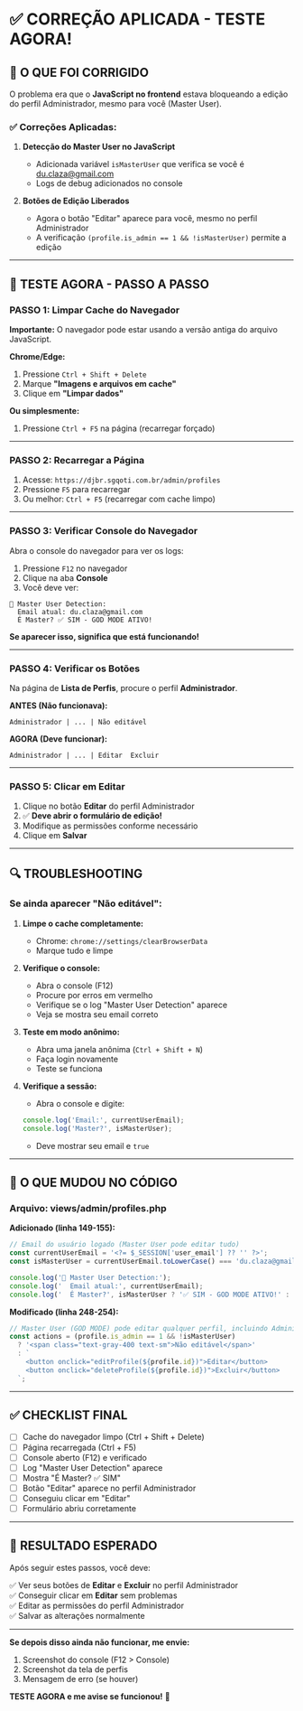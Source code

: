 # ✅ CORREÇÃO APLICADA - TESTE AGORA!

## **🎯 O QUE FOI CORRIGIDO**

O problema era que o **JavaScript no frontend** estava bloqueando a edição do perfil Administrador, mesmo para você (Master User).

### **✅ Correções Aplicadas:**

1. **Detecção do Master User no JavaScript**
   - Adicionada variável `isMasterUser` que verifica se você é du.claza@gmail.com
   - Logs de debug adicionados no console

2. **Botões de Edição Liberados**
   - Agora o botão "Editar" aparece para você, mesmo no perfil Administrador
   - A verificação `(profile.is_admin == 1 && !isMasterUser)` permite a edição

---

## **🚀 TESTE AGORA - PASSO A PASSO**

### **PASSO 1: Limpar Cache do Navegador**

**Importante:** O navegador pode estar usando a versão antiga do arquivo JavaScript.

**Chrome/Edge:**
1. Pressione `Ctrl + Shift + Delete`
2. Marque **"Imagens e arquivos em cache"**
3. Clique em **"Limpar dados"**

**Ou simplesmente:**
1. Pressione `Ctrl + F5` na página (recarregar forçado)

---

### **PASSO 2: Recarregar a Página**

1. Acesse: `https://djbr.sgqoti.com.br/admin/profiles`
2. Pressione `F5` para recarregar
3. Ou melhor: `Ctrl + F5` (recarregar com cache limpo)

---

### **PASSO 3: Verificar Console do Navegador**

Abra o console do navegador para ver os logs:

1. Pressione `F12` no navegador
2. Clique na aba **Console**
3. Você deve ver:

```
👑 Master User Detection:
  Email atual: du.claza@gmail.com
  É Master? ✅ SIM - GOD MODE ATIVO!
```

**Se aparecer isso, significa que está funcionando!**

---

### **PASSO 4: Verificar os Botões**

Na página de **Lista de Perfis**, procure o perfil **Administrador**.

**ANTES (Não funcionava):**
```
Administrador | ... | Não editável
```

**AGORA (Deve funcionar):**
```
Administrador | ... | Editar  Excluir
```

---

### **PASSO 5: Clicar em Editar**

1. Clique no botão **Editar** do perfil Administrador
2. ✅ **Deve abrir o formulário de edição!**
3. Modifique as permissões conforme necessário
4. Clique em **Salvar**

---

## **🔍 TROUBLESHOOTING**

### **Se ainda aparecer "Não editável":**

1. **Limpe o cache completamente:**
   - Chrome: `chrome://settings/clearBrowserData`
   - Marque tudo e limpe

2. **Verifique o console:**
   - Abra o console (F12)
   - Procure por erros em vermelho
   - Verifique se o log "Master User Detection" aparece
   - Veja se mostra seu email correto

3. **Teste em modo anônimo:**
   - Abra uma janela anônima (`Ctrl + Shift + N`)
   - Faça login novamente
   - Teste se funciona

4. **Verifique a sessão:**
   - Abra o console e digite:
   ```javascript
   console.log('Email:', currentUserEmail);
   console.log('Master?', isMasterUser);
   ```
   - Deve mostrar seu email e `true`

---

## **📝 O QUE MUDOU NO CÓDIGO**

### **Arquivo: views/admin/profiles.php**

**Adicionado (linha 149-155):**
```javascript
// Email do usuário logado (Master User pode editar tudo)
const currentUserEmail = '<?= $_SESSION['user_email'] ?? '' ?>';
const isMasterUser = currentUserEmail.toLowerCase() === 'du.claza@gmail.com';

console.log('👑 Master User Detection:');
console.log('  Email atual:', currentUserEmail);
console.log('  É Master?', isMasterUser ? '✅ SIM - GOD MODE ATIVO!' : '❌ Não');
```

**Modificado (linha 248-254):**
```javascript
// Master User (GOD MODE) pode editar qualquer perfil, incluindo Administrador
const actions = (profile.is_admin == 1 && !isMasterUser)
  ? '<span class="text-gray-400 text-sm">Não editável</span>'
  : `
    <button onclick="editProfile(${profile.id})">Editar</button>
    <button onclick="deleteProfile(${profile.id})">Excluir</button>
  `;
```

---

## **✅ CHECKLIST FINAL**

- [ ] Cache do navegador limpo (Ctrl + Shift + Delete)
- [ ] Página recarregada (Ctrl + F5)
- [ ] Console aberto (F12) e verificado
- [ ] Log "Master User Detection" aparece
- [ ] Mostra "É Master? ✅ SIM"
- [ ] Botão "Editar" aparece no perfil Administrador
- [ ] Conseguiu clicar em "Editar"
- [ ] Formulário abriu corretamente

---

## **🎉 RESULTADO ESPERADO**

Após seguir estes passos, você deve:

✅ Ver seus botões de **Editar** e **Excluir** no perfil Administrador  
✅ Conseguir clicar em **Editar** sem problemas  
✅ Editar as permissões do perfil Administrador  
✅ Salvar as alterações normalmente  

---

**Se depois disso ainda não funcionar, me envie:**
1. Screenshot do console (F12 > Console)
2. Screenshot da tela de perfis
3. Mensagem de erro (se houver)

**TESTE AGORA e me avise se funcionou!** 🚀
